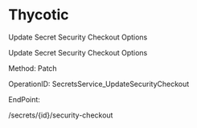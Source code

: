 #     Thycotic


Update Secret Security Checkout Options

Update Secret Security Checkout Options

Method: Patch

OperationID: SecretsService_UpdateSecurityCheckout

EndPoint:

/secrets/{id}/security-checkout
